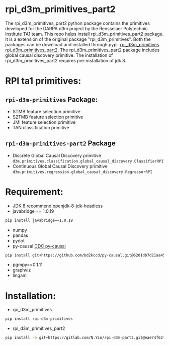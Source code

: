 # rpi_d3m_primitives_part2

The rpi_d3m_primitives_part2 python package contains the primitives developed for the DARPA d3m project by the Rensselaer Polytechnic Institute TA1 team. This repo helps install rpi_d3m_primitives_part2 package. It is a extension of the original package "rpi_d3m_primitives". Both the packages can be download and installed through pypi. [rpi_d3m_primitives](https://pypi.org/project/rpi-d3m-primitives). [rpi_d3m_primitives_part2](https://pypi.org/project/rpi-d3m-primitives-part2). The rpi_d3m_primitives_part2 package includes global causal discovery primitive. The installation of rpi_d3m_primitives_part2 requires pre-installation of jdk 8.

# RPI ta1 primitives:
## `rpi-d3m-primitives` Package:
* STMB feature selection primitive 
* S2TMB feature selection primitive 
* JMI feature selection primitive 
* TAN classification primitive 
## `rpi-d3m-primitives-part2` Package
* Discrete Global Causal Discovery primitive  `d3m.primitives.classification.global_causal_discovery.ClassifierRPI`
* Continuous Global Causal Discovery primitive  `d3m.primitives.regression.global_causal_discovery.RegressorRPI`

# Requirement:
* JDK 8 recommend openjdk-8-jdk-headless
* javabridge == 1.0.19
```sh
pip install javabridge==1.0.19
```
* numpy
* pandas
* pydot
* py-causal [CDC py-causal](https://github.com/bd2kccd/py-causal) 
```sh
pip install git+https://github.com/bd2kccd/py-causal.git@6201db7d21aa453a8b66bf632db930417209a430#egg=pycausal
```
* pgmpy==0.1.11
* graphviz
* lingam 

# Installation:
* rpi_d3m_primitives
```sh
pip install rpi-d3m-primitives
```
* rpi_d3m_primitives_part2
```sh
pip install -e git+https://gitlab.com/N.Yin/rpi-d3m-part2.git@eae74f62f47d3eaf306edf11d97a10c3ab62ad24#egg=rpi_d3m_primitives_part2
```

